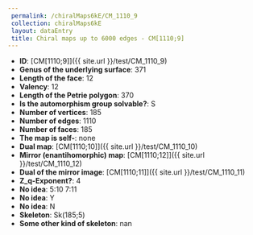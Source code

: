 ```yaml
--- 
 permalink: /chiralMaps6kE/CM_1110_9 
 collection: chiralMaps6kE
 layout: dataEntry
 title: Chiral maps up to 6000 edges - CM[1110;9]
---
```


- **ID**: [CM[1110;9]]({{ site.url }}/test/CM_1110_9)
- **Genus of the underlying surface**: 371
- **Length of the face**: 12
- **Valency**: 12
- **Length of the Petrie polygon**: 370
- **Is the automorphism group solvable?**: S
- **Number of vertices**: 185
- **Number of edges**: 1110
- **Number of faces**: 185
- **The map is self-**: none
- **Dual map**: [CM[1110;10]]({{ site.url }}/test/CM_1110_10)
- **Mirror (enantihomorphic) map**: [CM[1110;12]]({{ site.url }}/test/CM_1110_12)
- **Dual of the mirror image**: [CM[1110;11]]({{ site.url }}/test/CM_1110_11)
- **Z_q-Exponent?**: 4
- **No idea**:  5:10 7:11
- **No idea**: Y
- **No idea**: N
- **Skeleton**: Sk(185;5)
- **Some other kind of skeleton**: nan
